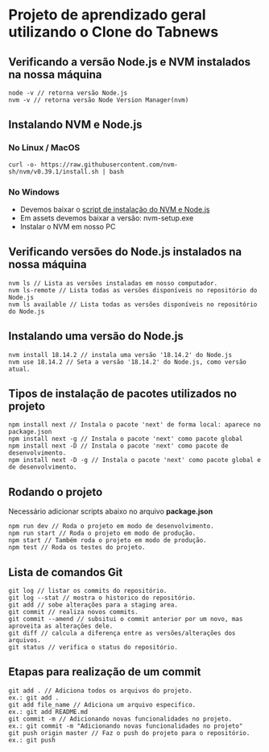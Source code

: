 # Projeto de aprendizado geral utilizando o Clone do Tabnews

## Verificando a versão Node.js e NVM instalados na nossa máquina

```
node -v // retorna versão Node.js
nvm -v // retorna versão Node Version Manager(nvm)

```

## Instalando NVM e Node.js

### No Linux / MacOS

```
curl -o- https://raw.githubusercontent.com/nvm-sh/nvm/v0.39.1/install.sh | bash
```

### No Windows

- Devemos baixar o
  [script de instalação do NVM e Node.js](https://github.com/coreybutler/nvm-windows/releases)
- Em assets devemos baixar a versão: nvm-setup.exe
- Instalar o NVM em nosso PC

## Verificando versões do Node.js instalados na nossa máquina

```
nvm ls // Lista as versões instaladas em nosso computador.
nvm ls-remote // Lista todas as versões disponíveis no repositório do Node.js
nvm ls available // Lista todas as versões disponíveis no repositório do Node.js

```

## Instalando uma versão do Node.js

```
nvm install 18.14.2 // instala uma versão '18.14.2' do Node.js
nvm use 18.14.2 // Seta a versão '18.14.2' do Node.js, como versão atual.

```

## Tipos de instalação de pacotes utilizados no projeto

```
npm install next // Instala o pacote 'next' de forma local: aparece no package.json
npm install next -g // Instala o pacote 'next' como pacote global
npm install next -D // Instala o pacote 'next' como pacote de desenvolvimento.
npm install next -D -g // Instala o pacote 'next' como pacote global e de desenvolvimento.
```

## Rodando o projeto

Necessário adicionar scripts abaixo no arquivo **package.json**

```
npm run dev // Roda o projeto em modo de desenvolvimento.
npm run start // Roda o projeto em modo de produção.
npm start // Também roda o projeto em modo de produção.
npm test // Roda os testes do projeto.
```

## Lista de comandos Git

```
git log // listar os commits do repositório.
git log --stat // mostra o historico do repositório.
git add // sobe alterações para a staging area.
git commit // realiza novos commits.
git commit --amend // subsitui o commit anterior por um novo, mas aproveita as alterações dele.
git diff // calcula a diferença entre as versões/alterações dos arquivos.
git status // verifica o status do repositório.
```

## Etapas para realização de um commit

```
git add . // Adiciona todos os arquivos do projeto.
ex.: git add .
git add file_name // Adiciona um arquivo especifico.
ex.: git add README.md
git commit -m // Adicionando novas funcionalidades no projeto.
ex.: git commit -m "Adicionando novas funcionalidades no projeto"
git push origin master // Faz o push do projeto para o repositório.
ex.: git push
```

##
